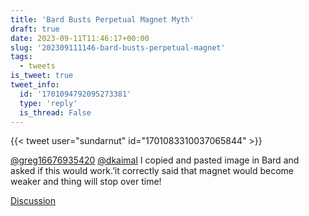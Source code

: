 ```yaml
---
title: 'Bard Busts Perpetual Magnet Myth'
draft: true
date: 2023-09-11T11:46:17+00:00
slug: '202309111146-bard-busts-perpetual-magnet'
tags:
  - tweets
is_tweet: true
tweet_info:
  id: '1701094792095273381'
  type: 'reply'
  is_thread: False
---
```




{{< tweet user="sundarnut" id="1701083310037065844" >}}

[@greg16676935420](https://x.com/greg16676935420) [@dkaimal](https://x.com/dkaimal) I copied and pasted image in Bard and asked if this would work.’it correctly said that magnet would become weaker and thing will stop over time!

[Discussion](https://x.com/sytelus/status/1701094792095273381)
